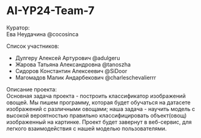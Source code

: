 # AI-YP24-Team-7

Куратор:  
Ева Неудачина @cocosinca  

Список участников:  
- Дулгеру Алексей Артурович @adulgeru  
- Жарова Татьяна Александровна @tanoszha  
- Сидоров Константин Алексеевич @SiDoor  
- Магомадов Малик Андарбекович @charleschevalierrr  

Описание проекта:  
Основная задача проекта - построить классификатор изображений овощей. Мы пишем программу, которая будет обучаться на датасете изображений с различными овощами; наша задача - научить модель с высокой вероятностью правильно классифицировать объект(овощ) изображенный на картинке. Проект будет завернут в веб-сервис, для легкого взаимодействия с нашей моделью пользователями. 
